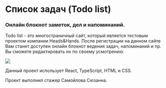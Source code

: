 # Список задач (Todo list)
### Онлайн блокнот заметок, дел и напоминаний.

Todo list - это многостраничный сайт, который является тестовым проектом компании Heads&Hands.
После регистрации на данном сайте Вам станет доступен онлайн блокнот ведения задач, напоминаний и пр. Вы сможете редактировать их по своему усмотрению. 

<img src="./src/static/images/todo.gif">

Данный проект использует React, TypeScript, HTML и CSS.

Проект выполнил стажер Самойлова Сюзанна.